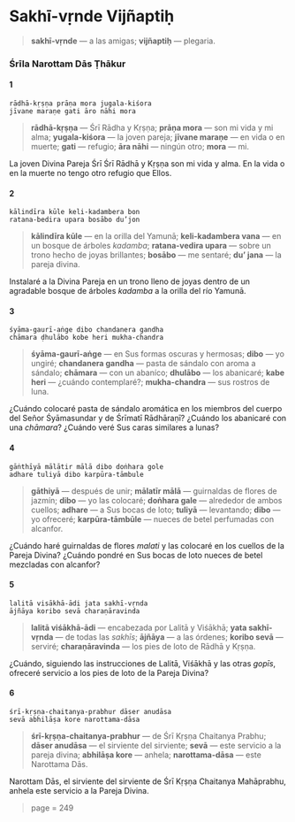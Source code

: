 # Sakhī-vṛnde Vijñaptiḥ

> **sakhī-vṛnde** — a las amigas; **vijñaptiḥ** — plegaria.

### Śrīla Narottam Dās Ṭhākur

#### 1

    rādhā-kṛṣṇa prāṇa mora jugala-kiśora
    jīvane maraṇe gati āro nāhi mora

> **rādhā-kṛṣṇa** — Śrī Rādha y Kṛṣṇa; **prāṇa mora** — son mi vida y mi alma; **yugala-kiśora** — la joven pareja; **jīvane maraṇe** — en vida o en muerte; **gati** — refugio; **āra nāhi** — ningún otro; **mora** — mi.

La joven Divina Pareja Śrī Śrī Rādhā y Kṛṣṇa son mi vida y alma. En la vida o en la muerte no tengo otro refugio que Ellos.

#### 2

    kālindīra kūle keli-kadambera bon
    ratana-bedira upara bosābo du’jon

> **kālindīra kūle** — en la orilla del Yamunā; **keli-kadambera vana** — en un bosque de árboles *kadamba*; **ratana-vedira upara** — sobre un trono hecho de joyas brillantes; **bosābo** — me sentaré; **du’ jana** — la pareja divina.

Instalaré a la Divina Pareja en un trono lleno de joyas dentro de un agradable bosque de árboles *kadamba* a la orilla del río Yamunā.

#### 3

    śyāma-gaurī-aṅge dibo chandanera gandha
    chāmara ḍhulābo kobe heri mukha-chandra

> **śyāma-gaurī-aṅge** — en Sus formas oscuras y hermosas; **dibo** — yo ungiré; **chandanera gandha** — pasta de sándalo con aroma a sándalo; **chāmara** — con un abaníco; **dhulābo** — los abanicaré; **kabe heri** — ¿cuándo contemplaré?; **mukha-chandra** — sus rostros de luna.

¿Cuándo colocaré pasta de sándalo aromática en los miembros del cuerpo del Señor Śyāmasundar y de Śrīmatī Rādhāraṇī? ¿Cuándo los abanicaré con una *chāmara*? ¿Cuándo veré Sus caras similares a lunas?

#### 4

    gāṅthīyā mālātir mālā dibo doṅhara gole
    adhare tuliyā dibo karpūra-tāmbule

> **gāthiyā** — después de unir; **mālatīr mālā** — guirnaldas de flores de jazmín; **dibo** — yo las colocaré; **doṅhara gale** — alrededor de ambos cuellos; **adhare** — a Sus bocas de loto; **tuliyā** — levantando; **dibo** — yo ofreceré; **karpūra-tāmbūle** — nueces de betel perfumadas con alcanfor.

¿Cuándo haré guirnaldas de flores *malati* y las colocaré en los cuellos de la Pareja Divina? ¿Cuándo pondré en Sus bocas de loto nueces de betel mezcladas con alcanfor?

#### 5

    lalitā visākhā-ādi jata sakhī-vṛnda
    ājñāya koribo sevā charaṇāravinda

> **lalitā viśākhā-ādi** — encabezada por Lalitā y Viśākhā; **yata sakhī-vṛnda** — de todas las *sakhīs*; **ājñāya** — a las órdenes; **koribo sevā** — serviré; **charaṇāravinda** — los pies de loto de Rādhā y Kṛṣṇa.

¿Cuándo, siguiendo las instrucciones de Lalitā, Viśākhā y las otras *gopīs*, ofreceré servicio a los pies de loto de la Pareja Divina?

#### 6

    śrī-kṛṣṇa-chaitanya-prabhur dāser anudāsa
    sevā abhilāṣa kore narottama-dāsa

> **śrī-kṛṣṇa-chaitanya-prabhur** — de Śrī Kṛṣṇa Chaitanya Prabhu; **dāser anudāsa** — el sirviente del sirviente; **sevā** — este servicio a la pareja divina; **abhilāṣa kore** — anhela; **narottama-dāsa** — este Narottama Dās.

Narottam Dās, el sirviente del sirviente de Śrī Kṛṣṇa Chaitanya Mahāprabhu, anhela este servicio a la Pareja Divina.


> page = 249
